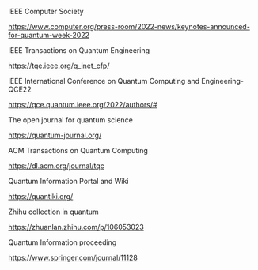 IEEE Computer Society

https://www.computer.org/press-room/2022-news/keynotes-announced-for-quantum-week-2022

IEEE Transactions on Quantum Engineering

https://tqe.ieee.org/q_inet_cfp/

IEEE International Conference on Quantum Computing and Engineering-QCE22

https://qce.quantum.ieee.org/2022/authors/#

The open journal for quantum science

https://quantum-journal.org/

ACM Transactions on Quantum Computing

https://dl.acm.org/journal/tqc

Quantum Information Portal and Wiki

https://quantiki.org/

Zhihu collection in quantum 

https://zhuanlan.zhihu.com/p/106053023

Quantum Information proceeding

https://www.springer.com/journal/11128
